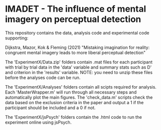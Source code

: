 # IMADET - The influence of mental imagery on perceptual detection

This repository contains the data, analysis code and experimental code supporting: 

Dijkstra, Mazor, Kok & Fleming (2021) "Mistaking imagination for reality: congruent mental imagery leads to more liberal perceptual detection"

The 'ExperimentX/Data.zip' folders contain .mat files for each participant with trial by trial data in the 'data' variable and summary stats such as D' and criterion in the 'results' variable. NOTE: you need to unzip these files before the analyses code can be run.

The 'ExperimentX/Analyses' folders contain all scipts required for analysis. Each 'MasterWrapper.m' will run through all necessary steps and automatically plot the main figures. 
The 'check_data.m' scripts check the data based on the exclusion criteria in the paper and output a 1 if the participant should be included and a 0 if not. 

The 'ExperimentX/jsPsych' folders contain the .html code to run the experiment online using jsPsych. 
